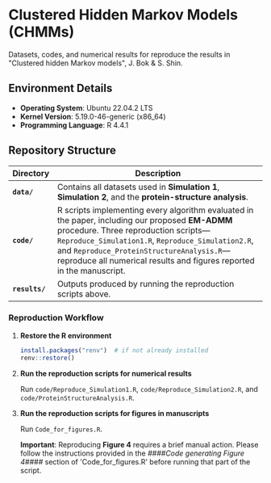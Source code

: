 # Clustered Hidden Markov Models (CHMMs)
Datasets, codes, and numerical results for reproduce the results in "Clustered hidden Markov models", J. Bok & S. Shin.

## Environment Details
- **Operating System**: Ubuntu 22.04.2 LTS
- **Kernel Version**: 5.19.0-46-generic (x86_64)
- **Programming Language**: R 4.4.1

## Repository Structure

| Directory | Description |
|-----------|-------------|
| **`data/`** | Contains all datasets used in **Simulation 1**, **Simulation 2**, and the **protein-structure analysis**.|
| **`code/`** | R scripts implementing every algorithm evaluated in the paper, including our proposed **EM-ADMM** procedure. Three reproduction scripts—`Reproduce_Simulation1.R`, `Reproduce_Simulation2.R`, and `Reproduce_ProteinStructureAnalysis.R`—reproduce all numerical results and figures reported in the manuscript. |
| **`results/`** | Outputs produced by running the reproduction scripts above. |

### Reproduction Workflow

1. **Restore the R environment**
   ```r
   install.packages("renv")  # if not already installed
   renv::restore()

2. **Run the reproduction scripts for numerical results**

   Run `code/Reproduce_Simulation1.R`, `code/Reproduce_Simulation2.R`, and `code/ProteinStructureAnalysis.R`.

3. **Run the reproduction scripts for figures in manuscripts**

   Run `Code_for_figures.R`.

   **Important**: Reproducing **Figure 4** requires a brief manual action. Please follow the instructions provided in the *####Code generating Figure 4####* section of 'Code_for_figures.R' before running that part of the script.

   
